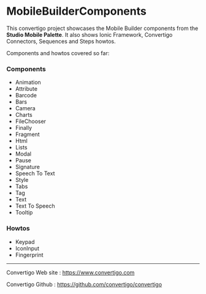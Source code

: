 # MobileBuilderComponents

This convertigo project showcases the Mobile Builder components from the **Studio Mobile Palette**. It also shows Ionic Framework, Convertigo Connectors, Sequences and Steps howtos.

Components and howtos covered so far:

### Components

- Animation
- Attribute
- Barcode
- Bars
- Camera
- Charts
- FileChooser
- Finally
- Fragment
- Html
- Lists
- Modal
- Pause
- Signature
- Speech To Text
- Style
- Tabs
- Tag
- Text
- Text To Speech
- Tooltip

### Howtos

 - Keypad
 - IconInput
 - Fingerprint



***
Convertigo Web site : https://www.convertigo.com

Convertigo Github : https://github.com/convertigo/convertigo